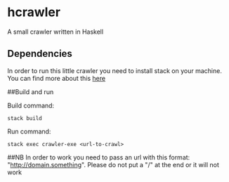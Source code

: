 # hcrawler
A small crawler written in Haskell

## Dependencies
In order to run this little crawler you need to install stack on your machine. You can find more about this [here](https://docs.haskellstack.org/en/stable/README/#how-to-install)

##Build and run

Build command:

    stack build

Run command: 

    stack exec crawler-exe <url-to-crawl>
    
##NB
In order to work you need to pass an url with this format: "http://domain.something".
Please do not put a "/" at the end or it will not work 


